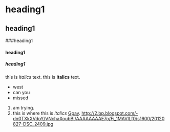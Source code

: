 # heading1
## heading1
###heading1
#### heading1
##### heading1
this is *italics*  text.
this is **italics**  text.
- west
- can you
- missed
1. am trying.
2. this is where
this is *italics* [Gpay](https://www.markdownguide.org/basic-syntax/#links).
http://2.bp.blogspot.com/-dn0TXkXVdoY/VNchaXoubBI/AAAAAAAAE7o/Fi_1MAVlLf0/s1600/20120827-DSC_2409.jpg
